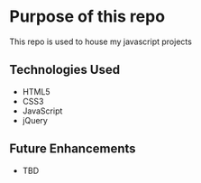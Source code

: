 # Purpose of this repo

This repo is used to house my javascript projects 

## Technologies Used
- HTML5
- CSS3
- JavaScript
- jQuery

## Future Enhancements
- TBD